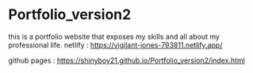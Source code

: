 # Portfolio_version2
this is a portfolio website that exposes my skills and all about my professional life.
netlify : https://vigilant-jones-793811.netlify.app/

github pages : https://shinyboy21.github.io/Portfolio_version2/index.html
